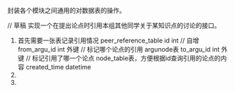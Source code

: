 封装各个模块之间通用的对数据表的操作。

// 草稿
实现一个在提出论点时引用本组其他同学关于某知识点的讨论的接口。
1. 首先需要一张表记录引用情况 
  peer_reference_table
  id int // 自增
  from_argu_id int 外键 // 标记哪个论点的引用 argunode表
  to_argu_id int 外键 // 标记引用了哪一个论点 node_table表，方便根据id查询引用的论点的内容
  created_time datetime
2. 
3. 

